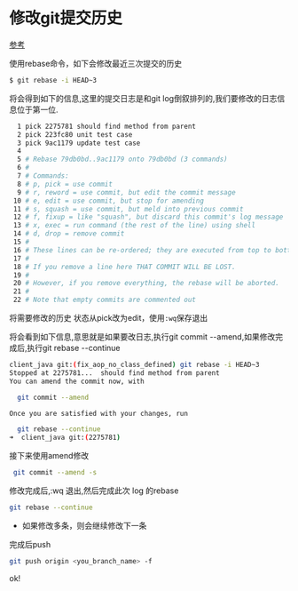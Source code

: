 # 修改git提交历史

[参考](https://www.jianshu.com/p/0f1fbd50b4be)

使用rebase命令，如下会修改最近三次提交的历史
```bash
$ git rebase -i HEAD~3
```
将会得到如下的信息,这里的提交日志是和git log倒叙排列的,我们要修改的日志信息位于第一位.
```bash
  1 pick 2275781 should find method from parent
  2 pick 223fc80 unit test case
  3 pick 9ac1179 update test case
  4
  5 # Rebase 79db0bd..9ac1179 onto 79db0bd (3 commands)
  6 #
  7 # Commands:
  8 # p, pick = use commit
  9 # r, reword = use commit, but edit the commit message
 10 # e, edit = use commit, but stop for amending
 11 # s, squash = use commit, but meld into previous commit
 12 # f, fixup = like "squash", but discard this commit's log message
 13 # x, exec = run command (the rest of the line) using shell
 14 # d, drop = remove commit
 15 #
 16 # These lines can be re-ordered; they are executed from top to bottom.
 17 #
 18 # If you remove a line here THAT COMMIT WILL BE LOST.
 19 #
 20 # However, if you remove everything, the rebase will be aborted.
 21 #
 22 # Note that empty commits are commented out
```
将需要修改的历史 状态从pick改为edit，使用`:wq`保存退出

将会看到如下信息,意思就是如果要改日志,执行git commit --amend,如果修改完成后,执行git rebase --continue

```bash
client_java git:(fix_aop_no_class_defined) git rebase -i HEAD~3
Stopped at 2275781...  should find method from parent
You can amend the commit now, with

  git commit --amend

Once you are satisfied with your changes, run

  git rebase --continue
➜  client_java git:(2275781)

```

接下来使用amend修改
```bash
 git commit --amend -s 
 ```

 修改完成后,:wq 退出,然后完成此次 log 的rebase

 ```bash
 git rebase --continue
 ```
- 如果修改多条，则会继续修改下一条

完成后push
```bash
git push origin <you_branch_name> -f
```

ok!
